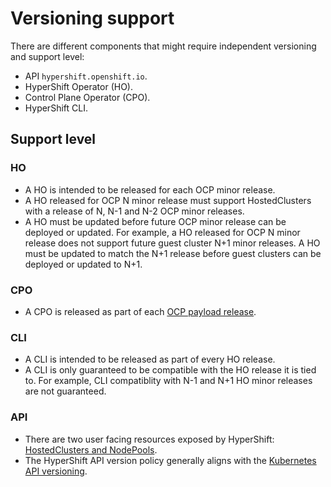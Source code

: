 # Versioning support

There are different components that might require independent versioning and support level:

- API `hypershift.openshift.io`.
- HyperShift Operator (HO).
- Control Plane Operator (CPO).
- HyperShift CLI.

## Support level

### HO

- A HO is intended to be released for each OCP minor release.
- A HO released for OCP N minor release must support HostedClusters with a release of N, N-1 and N-2 OCP minor releases.
- A HO must be updated before future OCP minor release can be deployed or updated. For example, a HO released for OCP N minor release does not support future guest cluster N+1 minor releases. A HO must be updated to match the N+1 release before guest clusters can be deployed or updated to N+1.

### CPO

- A CPO is released as part of each [OCP payload release](https://amd64.ocp.releases.ci.openshift.org/).

### CLI

- A CLI is intended to be released as part of every HO release.
- A CLI is only guaranteed to be compatible with the HO release it is tied to. For example, CLI compatiblity with N-1 and N+1 HO minor releases are not guaranteed.

### API

- There are two user facing resources exposed by HyperShift: [HostedClusters and NodePools](https://hypershift-docs.netlify.app/reference/api/).
- The HyperShift API version policy generally aligns with the [Kubernetes API versioning](https://kubernetes.io/docs/reference/using-api/#api-versioning).
